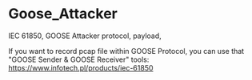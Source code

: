 # Goose_Attacker
IEC 61850, GOOSE Attacker protocol, payload, 


If you want to record pcap file within GOOSE Protocol, you can use that "GOOSE Sender & GOOSE Receiver" tools:
https://www.infotech.pl/products/iec-61850

